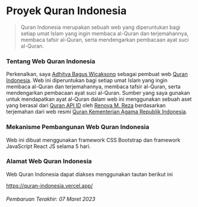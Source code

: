 # Proyek Quran Indonesia

> Quran Indonesia merupakan sebuah web yang diperuntukan bagi setiap umat Islam yang ingin membaca al-Quran dan terjemahannya, membaca tafsir al-Quran, serta mendengarkan pembacaan ayat suci al-Quran.

### Tentang Web Quran Indonesia

Perkenalkan, saya [Adhitya Bagus Wicaksono](https://github.com/adhityabaguswicaksono) sebagai pembuat web [Quran Indonesia](https://quran-indonesia.vercel.app/). Web ini diperuntukan bagi setiap umat Islam yang ingin membaca al-Quran dan terjemahannya, membaca tafsir al-Quran, serta mendengarkan pembacaan ayat suci al-Quran. Sumber yang saya gunakan untuk mendapatkan ayat al-Quran dalam web ini menggunakan sebuah aset yang berasal dari [Quran API ID](https://github.com/renomureza/quran-api-id/) oleh [Renova M. Reza](https://github.com/renomureza) berdasarkan terjemahan dari web resmi [Quran Kementerian Agama Republik Indonesia](https://quran.kemenag.go.id/).

### Mekanisme Pembangunan Web Quran Indonesia

Web ini dibuat menggunakan framework CSS Bootstrap dan framework JavaScript React JS selama 5 hari.

### Alamat Web Quran Indonesia

Web Quran Indonesia dapat diakses menggunakan tautan berikut ini

https://quran-indonesia.vercel.app/

###### Pembaruan Terakhir: 07 Maret 2023
